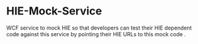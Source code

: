 # HIE-Mock-Service
WCF service to mock HIE so that developers can test their HIE dependent code against this service by pointing their HIE URLs to this mock code .
